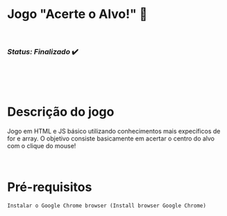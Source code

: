 <h1>Jogo "Acerte o Alvo!" 🎯</h1> 

<br>

<h3> <em>Status: Finalizado</em> ✔️ </h3>

<br><br><br>

<h1>Descrição do jogo</h1>

<p>Jogo em HTML e JS básico utilizando conhecimentos mais expecíficos de for e array. O objetivo consiste basicamente em acertar o centro do alvo com o clique do mouse!</p>
<br>

<h1>Pré-requisitos</h1>

```
Instalar o Google Chrome browser (Install browser Google Chrome)
```
